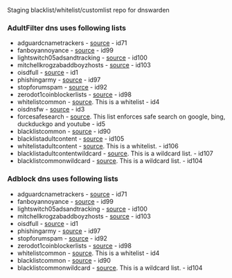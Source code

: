 Staging blacklist/whitelist/customlist repo for dnswarden


### AdultFilter dns uses following lists

* adguardcnametrackers - [source](https://raw.githubusercontent.com/AdguardTeam/cname-trackers/master/combined_disguised_trackers_justdomains.txt) - id71
* fanboyannoyance - [source](https://easylist.to/easylist/fanboy-annoyance.txt) - id99
* lightswitch05adsandtracking - [source](https://www.github.developerdan.com/hosts/lists/ads-and-tracking-extended.txt) - id100
* mitchellkrogzabaddboyzhosts - [source](https://raw.githubusercontent.com/mitchellkrogza/Badd-Boyz-Hosts/master/hosts) - id103
* oisdfull - [source](https://dbl.oisd.nl) - id1
* phishingarmy - [source](https://phishing.army/download/phishing_army_blocklist.txt) - id97
* stopforumspam - [source](https://www.stopforumspam.com/downloads/toxic_domains_whole.txt) - id92
* zerodot1coinblockerlists - [source](https://zerodot1.gitlab.io/CoinBlockerLists/hosts) - id98
* whitelistcommon - [source](https://raw.githubusercontent.com/dnswarden/blocklist-staging/main/whitelist/whitelistcommon.txt). This is a whitelist - id4
* oisdnsfw - [source](https://dbl.oisd.nl/nsfw) - id3
* forcesafesearch - [source](https://raw.githubusercontent.com/dnswarden/blocklist-staging/main/blacklist/forcesafesearch.txt). This list enforces safe search on google, bing, duckduckgo and youtube - id5
* blacklistcommon - [source](https://raw.githubusercontent.com/dnswarden/blocklist-staging/main/blacklist/blacklistcommon.txt) - id90
* blacklistadultcontent - [source](https://raw.githubusercontent.com/dnswarden/blocklist-staging/main/blacklist/blacklistadultcontent.txt) - id105
* whitelistadultcontent - [source](https://raw.githubusercontent.com/dnswarden/blocklist-staging/main/whitelist/whitelistadultcontent.txt). This is a whitelist. - id106
* blacklistadultcontentwildcard - [source](https://raw.githubusercontent.com/dnswarden/blocklist-staging/main/blacklist/blacklistadultcontentwildcard.txt). This is a wildcard list. - id107
* blacklistcommonwildcard - [source](https://raw.githubusercontent.com/dnswarden/blocklist-staging/main/blacklist/blacklistcommonwildcard.txt). This is a wildcard list. - id104




### Adblock dns uses following lists

* adguardcnametrackers - [source](https://raw.githubusercontent.com/AdguardTeam/cname-trackers/master/combined_disguised_trackers_justdomains.txt) - id71
* fanboyannoyance - [source](https://easylist.to/easylist/fanboy-annoyance.txt) - id99
* lightswitch05adsandtracking - [source](https://www.github.developerdan.com/hosts/lists/ads-and-tracking-extended.txt) - id100
* mitchellkrogzabaddboyzhosts - [source](https://raw.githubusercontent.com/mitchellkrogza/Badd-Boyz-Hosts/master/hosts) - id103
* oisdfull - [source](https://dbl.oisd.nl) - id1
* phishingarmy - [source](https://phishing.army/download/phishing_army_blocklist.txt) - id97
* stopforumspam - [source](https://www.stopforumspam.com/downloads/toxic_domains_whole.txt) - id92
* zerodot1coinblockerlists - [source](https://zerodot1.gitlab.io/CoinBlockerLists/hosts) - id98
* whitelistcommon - [source](https://raw.githubusercontent.com/dnswarden/blocklist-staging/main/whitelist/whitelistcommon.txt). This is a whitelist - id4
* blacklistcommon - [source](https://raw.githubusercontent.com/dnswarden/blocklist-staging/main/blacklist/blacklistcommon.txt) - id90
* blacklistcommonwildcard - [source](https://raw.githubusercontent.com/dnswarden/blocklist-staging/main/blacklist/blacklistcommonwildcard.txt). This is a wildcard list. - id104





